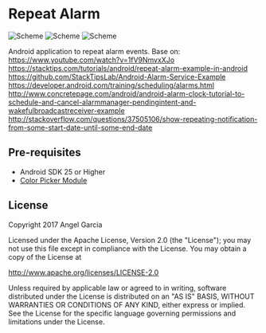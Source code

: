 Repeat Alarm
=============

![Scheme](/readmeImages/device-2017-03-11-172715x.png)
![Scheme](/readmeImages/device-2017-03-11-172808x.png)
![Scheme](/readmeImages/device-2017-03-11-172852x.png)


Android application to repeat alarm events.
Base on:
https://www.youtube.com/watch?v=1fV9NmvxXJo
https://stacktips.com/tutorials/android/repeat-alarm-example-in-android
https://github.com/StackTipsLab/Android-Alarm-Service-Example
https://developer.android.com/training/scheduling/alarms.html
http://www.concretepage.com/android/android-alarm-clock-tutorial-to-schedule-and-cancel-alarmmanager-pendingintent-and-wakefulbroadcastreceiver-example
http://stackoverflow.com/questions/37505106/show-repeating-notification-from-some-start-date-until-some-end-date



Pre-requisites
--------------
- Android SDK 25 or Higher
- [Color Picker Module](http://www.materialdoc.com/color-picker/)





## License

Copyright 2017 Angel Garcia

Licensed under the Apache License, Version 2.0 (the "License"); you may not use this file except in compliance with the License. You may obtain a copy of the License at

http://www.apache.org/licenses/LICENSE-2.0

Unless required by applicable law or agreed to in writing, software distributed under the License is distributed on an "AS IS" BASIS, WITHOUT WARRANTIES OR CONDITIONS OF ANY KIND, either express or implied. See the License for the specific language governing permissions and limitations under the License.


